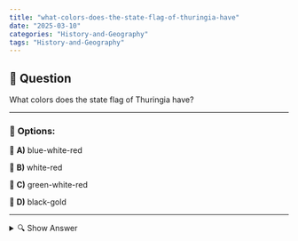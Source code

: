 ```yaml
---
title: "what-colors-does-the-state-flag-of-thuringia-have"
date: "2025-03-10"
categories: "History-and-Geography"
tags: "History-and-Geography"
---
```


## 📌 **Question**

What colors does the state flag of Thuringia have?



---

### 📝 **Options:**

🔘 **A)** blue-white-red

🔘 **B)** white-red

🔘 **C)** green-white-red

🔘 **D)** black-gold

---

<details>
  <summary>🔍 Show Answer</summary>

  <p>
💡  <b>Correct Answer:</b>  b
  </p>
  <p>
    📖<b>Explanation:</b>
    Thuringia is a central state of Germany with its own state flag. Each German state flag uses specific colors that reflect the history and identity of the state. The colours of the Thuringian flag symbolise the cultural and historical values of the region. This question tests the knowledge about the correct colors of the Thuringian state flag from the given choices.
  </p>
</details>
